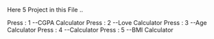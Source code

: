 Here 5 Project in this File ..


Press : 1 --CGPA Calculator
Press : 2 --Love Calculator
Press : 3 --Age Calculator
Press : 4 --Calculator
Press : 5 --BMI Calculator
